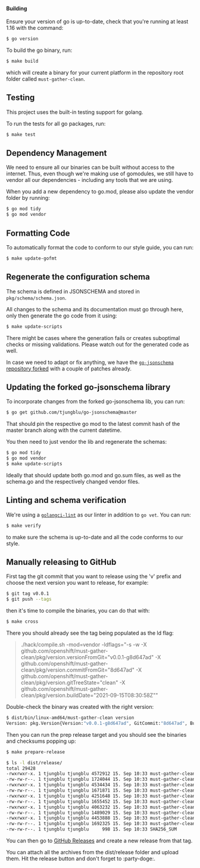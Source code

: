 #### Building

Ensure your version of go is up-to-date, check that you're running at least 1.16 with the command:
```sh
$ go version
```

To build the go binary, run:
```sh
$ make build
```

which will create a binary for your current platform in the repository root folder called `must-gather-clean`.

## Testing

This project uses the built-in testing support for golang.

To run the tests for all go packages, run:
```sh
$ make test
```

## Dependency Management

We need to ensure all our binaries can be built without access to the internet. Thus, even though we're making use of gomodules, we still have to vendor all our dependencies - including any tools that we are using.

When you add a new dependency to go.mod, please also update the vendor folder by running:
```sh
$ go mod tidy
$ go mod vendor
```

## Formatting Code

To automatically format the code to conform to our style guide, you can run:
```sh
$ make update-gofmt
```

## Regenerate the configuration schema

The schema is defined in JSONSCHEMA and stored in `pkg/schema/schema.json`. 

All changes to the schema and its documentation must go through here, only then generate the go code from it using:
```sh
$ make update-scripts
```

There might be cases where the generation fails or creates suboptimal checks or missing validations. Please watch out for the generated code as well.

In case we need to adapt or fix anything, we have the [`go-jsonschema` repository forked](https://github.com/tjungblu/go-jsonschema) with a couple of patches already.

## Updating the forked go-jsonschema library

To incorporate changes from the forked go-jsonschema lib, you can run:

```sh
$ go get github.com/tjungblu/go-jsonschema@master
```

That should pin the respective go mod to the latest commit hash of the master branch along with the current datetime.

You then need to just vendor the lib and regenerate the schemas:

```sh
$ go mod tidy
$ go mod vendor
$ make update-scripts
```

Ideally that should update both go.mod and go.sum files, as well as the schema.go and the respectively changed vendor files.

## Linting and schema verification

We're using a [`golangci-lint`](https://github.com/golangci/golangci-lint) as our linter in addition to `go vet`. You can run: 
```sh
$ make verify
```

to make sure the schema is up-to-date and all the code conforms to our style.

## Manually releasing to GitHub

First tag the git commit that you want to release using the 'v' prefix and choose the next version you want to release, for example:
```sh 
$ git tag v0.0.1
$ git push --tags
```

then it's time to compile the binaries, you can do that with:
```sh 
$ make cross
```

There you should already see the tag being populated as the ld flag:
> ./hack/compile.sh -mod=vendor -ldflags="-s -w -X github.com/openshift/must-gather-clean/pkg/version.versionFromGit="v0.0.1-g8d647ad" -X github.com/openshift/must-gather-clean/pkg/version.commitFromGit="8d647ad" -X github.com/openshift/must-gather-clean/pkg/version.gitTreeState="clean" -X github.com/openshift/must-gather-clean/pkg/version.buildDate="2021-09-15T08:30:58Z""

Double-check the binary was created with the right version:
```sh 
$ dist/bin/linux-amd64/must-gather-clean version
Version: pkg.Version{Version:"v0.0.1-g8d647ad", GitCommit:"8d647ad", BuildDate:"2021-09-15T08:30:58Z", GoOs:"linux", GoArch:"amd64"}
```

Then you can run the prep release target and you should see the binaries and checksums popping up:

```sh
$ make prepare-release

$ ls -l dist/release/
total 29428
-rwxrwxr-x. 1 tjungblu tjungblu 4572912 15. Sep 10:33 must-gather-clean-darwin-amd64
-rw-rw-r--. 1 tjungblu tjungblu 1724044 15. Sep 10:33 must-gather-clean-darwin-amd64.tar.gz
-rwxrwxr-x. 1 tjungblu tjungblu 4534434 15. Sep 10:33 must-gather-clean-darwin-arm64
-rw-rw-r--. 1 tjungblu tjungblu 1671871 15. Sep 10:33 must-gather-clean-darwin-arm64.tar.gz
-rwxrwxr-x. 1 tjungblu tjungblu 4251648 15. Sep 10:33 must-gather-clean-linux-amd64
-rw-rw-r--. 1 tjungblu tjungblu 1655452 15. Sep 10:33 must-gather-clean-linux-amd64.tar.gz
-rwxrwxr-x. 1 tjungblu tjungblu 4063232 15. Sep 10:33 must-gather-clean-linux-arm64
-rw-rw-r--. 1 tjungblu tjungblu 1489029 15. Sep 10:33 must-gather-clean-linux-arm64.tar.gz
-rwxrwxr-x. 1 tjungblu tjungblu 4453888 15. Sep 10:33 must-gather-clean-windows-amd64.exe
-rw-rw-r--. 1 tjungblu tjungblu 1692325 15. Sep 10:33 must-gather-clean-windows-amd64.exe.zip
-rw-rw-r--. 1 tjungblu tjungblu     998 15. Sep 10:33 SHA256_SUM
```

You can then go to [GitHub Releases](https://github.com/openshift/must-gather-clean/releases/new) and create a new release from that tag. 

You can attach all the archives from the dist/release folder and upload them. Hit the release button and don't forget to :party-doge:.